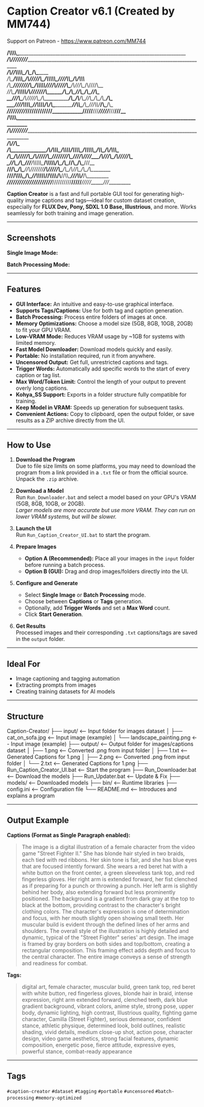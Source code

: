 # Caption Creator v6.1 (Created by MM744)
Support on Patreon - https://www.patreon.com/MM744                                                                           

________/\\\\\\\\\______________________________________________________________________________        
 _____/\\\////////_______________________________________________________________________________       
  ___/\\\/____________________________/\\\\\\\\\______/\\\_______/\\\_____________________________      
   __/\\\______________/\\\\\\\\\_____/\\\/////\\\__/\\\\\\\\\\\_\///______/\\\\\_____/\\/\\\\\\___     
    _\/\\\_____________\////////\\\___\/\\\\\\\\\\__\////\\\////___/\\\___/\\\///\\\__\/\\\////\\\__    
     _\//\\\______________/\\\\\\\\\\__\/\\\//////______\/\\\______\/\\\__/\\\__\//\\\_\/\\\__\//\\\_   
      __\///\\\___________/\\\/////\\\__\/\\\____________\/\\\_/\\__\/\\\_\//\\\__/\\\__\/\\\___\/\\\_  
       ____\////\\\\\\\\\_\//\\\\\\\\/\\_\/\\\____________\//\\\\\___\/\\\__\///\\\\\/___\/\\\___\/\\\_ 
        _______\/////////___\////////\//__\///______________\/////____\///_____\/////_____\///____\///__
________/\\\\\\\\\_______________________________________________________________________________________        
 _____/\\\////////________________________________________________________________________________________       
  ___/\\\/___________________________________________________________/\\\__________________________________      
   __/\\\______________/\\/\\\\\\\______/\\\\\\\\___/\\\\\\\\\_____/\\\\\\\\\\\_____/\\\\\_____/\\/\\\\\\\__     
    _\/\\\_____________\/\\\/////\\\___/\\\/////\\\_\////////\\\___\////\\\////____/\\\///\\\__\/\\\/////\\\_    
     _\//\\\____________\/\\\___\///___/\\\\\\\\\\\____/\\\\\\\\\\_____\/\\\_______/\\\__\//\\\_\/\\\___\///__   
      __\///\\\__________\/\\\_________\//\\///////____/\\\/////\\\_____\/\\\_/\\__\//\\\__/\\\__\/\\\_________  
       ____\////\\\\\\\\\_\/\\\__________\//\\\\\\\\\\_\//\\\\\\\\/\\____\//\\\\\____\///\\\\\/___\/\\\_________ 
        _______\/////////__\///____________\//////////___\////////\//______\/////_______\/////_____\///__________   

**Caption Creator** is a fast and full portable GUI tool for generating high-quality image captions and tags—ideal for custom dataset creation, especially for **FLUX Dev, Pony, SDXL 1.0 Base, Illustrious**, and more. Works seamlessly for both training and image generation.

---

## Screenshots

**Single Image Mode:**


**Batch Processing Mode:**


---

## Features

- **GUI Interface:** An intuitive and easy-to-use graphical interface.
- **Supports Tags/Captions:** Use for both tag and caption generation.
- **Batch Processing:** Process entire folders of images at once.
- **Memory Optimizations:** Choose a model size (5GB, 8GB, 10GB, 20GB) to fit your GPU VRAM.
- **Low-VRAM Mode:** Reduces VRAM usage by ~1GB for systems with limited memory.
- **Fast Model Downloader:** Download models quickly and easily.
- **Portable:** No installation required, run it from anywhere.
- **Uncensored Output:** Get full, unrestricted captions and tags.
- **Trigger Words:** Automatically add specific words to the start of every caption or tag list.
- **Max Word/Token Limit:** Control the length of your output to prevent overly long captions.
- **Kohya_SS Support:** Exports in a folder structure fully compatible for training.
- **Keep Model in VRAM:** Speeds up generation for subsequent tasks.
- **Convenient Actions:** Copy to clipboard, open the output folder, or save results as a ZIP archive directly from the UI.

---

## How to Use

1.  **Download the Program**  
    Due to file size limits on some platforms, you may need to download the program from a link provided in a `.txt` file or from the official source. Unpack the `.zip` archive.

2.  **Download a Model**  
    Run `Run_Downloader.bat` and select a model based on your GPU's VRAM (5GB, 8GB, 10GB, or 20GB).  
    *Larger models are more accurate but use more VRAM. They can run on lower VRAM systems, but will be slower.*

3.  **Launch the UI**  
    Run `Run_Caption_Creator_UI.bat` to start the program.

4.  **Prepare Images**  
    - **Option A (Recommended):** Place all your images in the `input` folder before running a batch process.
    - **Option B (GUI):** Drag and drop images/folders directly into the UI.

5.  **Configure and Generate**
    - Select **Single Image** or **Batch Processing** mode.
    - Choose between **Captions** or **Tags** generation.
    - Optionally, add **Trigger Words** and set a **Max Word** count.
    - Click **Start Generation**.

6.  **Get Results**  
    Processed images and their corresponding `.txt` captions/tags are saved in the `output` folder.

---

## Ideal For

-   Image captioning and tagging automation
-   Extracting prompts from images
-   Creating training datasets for AI models

---

## Structure

Caption-Creator/
├── input/                          <-- Input folder for images dataset
│   ├── cat_on_sofa.jpg             <-- Input image (example)
│   └── landscape_painting.png      <-- Input image (example)
├── output/                         <-- Output folder for images/captions dataset
│   ├── 1.png                       <-- Converted .png from input folder
│   ├── 1.txt                       <-- Generated Captions for 1.png
│   ├── 2.png                       <-- Converted .png from input folder
│   └── 2.txt                       <-- Generated Captions for 1.png
├── Run_Caption_Creator_UI.bat      <-- Start the program
├── Run_Downloader.bat              <-- Download the models
├── Run_Updater.bat                 <-- Update & Fix
├── models/                         <-- Downloaded models
├── bin/                            <-- Runtime libraries
├── config.ini                      <-- Configuration file
└── README.md                       <-- Introduces and explains a program 


---

## Output Example



**Captions (Format as Single Paragraph enabled):**
> The image is a digital illustration of a female character from the video game "Street Fighter II." She has blonde hair styled in two braids, each tied with red ribbons. Her skin tone is fair, and she has blue eyes that are focused intently forward. She wears a red beret hat with a white button on the front center, a green sleeveless tank top, and red fingerless gloves. Her right arm is extended forward, her fist clenched as if preparing for a punch or throwing a punch. Her left arm is slightly behind her body, also extending forward but less prominently positioned. The background is a gradient from dark gray at the top to black at the bottom, providing contrast to the character's bright clothing colors. The character's expression is one of determination and focus, with her mouth slightly open showing small teeth. Her muscular build is evident through the defined lines of her arms and shoulders. The overall style of the illustration is highly detailed and dynamic, typical of the "Street Fighter" series' art design. The image is framed by gray borders on both sides and top/bottom, creating a rectangular composition. This framing effect adds depth and focus to the central character. The entire image conveys a sense of strength and readiness for combat.

**Tags:**
> digital art, female character, muscular build, green tank top, red beret with white button, red fingerless gloves, blonde hair in braid, intense expression, right arm extended forward, clenched teeth, dark blue gradient background, vibrant colors, anime style, strong pose, upper body, dynamic lighting, high contrast, Illustrious quality, fighting game character, Camilla (Street Fighter), serious demeanor, confident stance, athletic physique, determined look, bold outlines, realistic shading, vivid details, medium close-up shot, action pose, character design, video game aesthetics, strong facial features, dynamic composition, energetic pose, fierce attitude, expressive eyes, powerful stance, combat-ready appearance

---

## Tags

`#caption-creator` `#dataset` `#tagging` `#portable` `#uncensored` `#batch-processing` `#memory-optimized`
